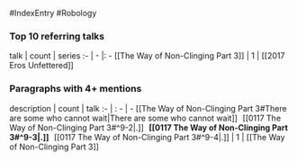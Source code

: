 #IndexEntry #Robology

### Top 10 referring talks
talk | count | series
:- | - |: -
[[The Way of Non-Clinging Part 3]] | 1 | [[2017 Eros Unfettered]]

### Paragraphs with 4+ mentions
description | count | talk
:- | : - | -
[[The Way of Non-Clinging Part 3#There are some who cannot wait\|There are some who cannot wait]] &nbsp;&nbsp;[[0117 The Way of Non-Clinging Part 3#^9-2\|.]] &nbsp; **[[0117 The Way of Non-Clinging Part 3#^9-3\|.]]** &nbsp; [[0117 The Way of Non-Clinging Part 3#^9-4\|.]] | 1 | [[The Way of Non-Clinging Part 3]]

